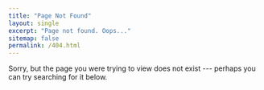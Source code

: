 ```yaml
---
title: "Page Not Found"
layout: single
excerpt: "Page not found. Oops..."
sitemap: false
permalink: /404.html
---
```


Sorry, but the page you were trying to view does not exist --- perhaps you can try searching for it below. 

<script type="text/javascript">
  var GOOG_FIXURL_LANG = 'en';
  var GOOG_FIXURL_SITE = '{{ site.url }}'
</script>
<script type="text/javascript"
  src="//linkhelp.clients.google.com/tbproxy/lh/wm/fixurl.js">
</script>